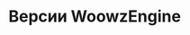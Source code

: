 # Версии WoowzEngine

<p id="VERSIONS"></p>

<script>
var v = document.getElementById("VERSIONS");

var Versions = {
	59: ["Версия говна 1", "Добавлена удочка"],
	58: ["Версия говна 2", "Добавлена удочка ебать"],
	57: ["Версия говна 3", "Добавлена удочка нихуя"]
}

function CreateVersionInfo(number, i){
	var Result = "";
	
	Result = `<h2>Версия: ${number} — ${i[0]}</h2>`;
	
	Result += i[1];
	
	Result += `<hr>`;
	
	return Result;
}

var Result = "";

for(var number in Versions){
	Result = CreateVersionInfo(number, Versions[number]) + Result;
}

v.innerHTML = Result;
</script>